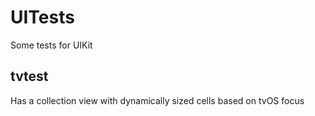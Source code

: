 # UITests

Some tests for UIKit

## tvtest

Has a collection view with dynamically sized cells based on tvOS focus

